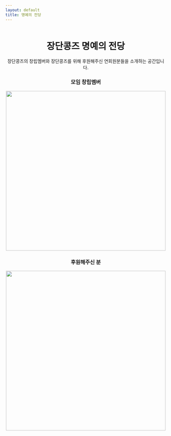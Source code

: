 ```yaml
---
layout: default
title: 명예의 전당
---
```


<div id="contact" style="display: flex; flex-direction: column; align-items: center; text-align: center;">
  <h1 class="pageTitle">장단콩즈 명예의 전당</h1>
	<a>장단콩즈의 창립멤버와 장단콩즈를 위해 후원해주신 연회원분들을 소개하는 공간입니다. </a>
  <h3>모임 창립멤버</h3>
  <img src="{{ '/assets/img/founders.jpg' | relative_url }}" alt="" width="500">
  <h3>후원해주신 분</h3>
  <img src="{{ '/assets/img/donator.jpg' | relative_url }}" alt="" width="500">
</div>
